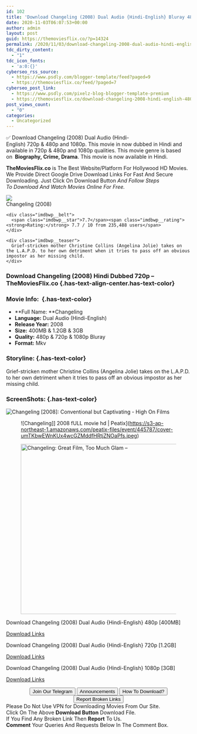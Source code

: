 ```yaml
---
id: 102
title: 'Download Changeling (2008) Dual Audio {Hindi-English} Bluray 480p [400MB] || 720p [1.2GB] || 1080p [3GB]'
date: 2020-11-03T06:07:53+00:00
author: admin
layout: post
guid: https://themoviesflix.co/?p=14324
permalink: /2020/11/03/download-changeling-2008-dual-audio-hindi-english-bluray-480p-400mb-720p-1-2gb-1080p-3gb/
tdc_dirty_content:
  - "1"
tdc_icon_fonts:
  - 'a:0:{}'
cyberseo_rss_source:
  - https://www.psdly.com/blogger-template/feed?paged=9
  - https://themoviesflix.co/feed/?paged=7
cyberseo_post_link:
  - https://www.psdly.com/pixelz-blog-blogger-template-premium
  - https://themoviesflix.co/download-changeling-2008-hindi-english-480p-720p-1080p/
post_views_count:
  - "0"
categories:
  - Uncategorized
---
```

✅ Download Changeling (2008) Dual Audio (Hindi-English)&nbsp;720p&nbsp;&&nbsp;480p&nbsp;and&nbsp;1080p. This movie in now dubbed in Hindi and available in&nbsp;720p&nbsp;&&nbsp;480p&nbsp;and&nbsp;1080p&nbsp;qualities. This movie genre is based on&nbsp;**&nbsp;Biography,&nbsp;Crime,&nbsp;Drama**. This movie is now available in Hindi.

**TheMoviesFlix.co**&nbsp;is The Best Website/Platform For Hollywood HD Movies. We Provide Direct Google Drive Download Links For Fast And Secure Downloading. Just Click On Download Button&nbsp;_And Follow Steps To&nbsp;Download And Watch Movies Online For Free._

<div class="imdbwp imdbwp--movie dark">
  <div class="imdbwp__thumb">
    <a class="imdbwp__link" target="_blank" title="Changeling" href="https://www.imdb.com/title/tt0824747/" rel="nofollow noopener noreferrer"><img class="imdbwp__img" src="https://m.media-amazon.com/images/M/MV5BOTA1Mzg3NjIxNV5BMl5BanBnXkFtZTcwNzU2NTc5MQ@@._V1_SX300.jpg" /></a>
  </div>
  
  <div class="imdbwp__content">
    <div class="imdbwp__header">
      <span class="imdbwp__title">Changeling</span> (2008)
    </div>
    
    <div class="imdbwp__belt">
      <span class="imdbwp__star">7.7</span><span class="imdbwp__rating"><strong>Rating:</strong> 7.7 / 10 from 235,488 users</span>
    </div>
    
    <div class="imdbwp__teaser">
      Grief-stricken mother Christine Collins (Angelina Jolie) takes on the L.A.P.D. to her own detriment when it tries to pass off an obvious impostor as her missing child.
    </div>
  </div>
</div>

### Download Changeling (2008) Hindi Dubbed 720p – TheMoviesFlix.co {.has-text-align-center.has-text-color}

### Movie Info:&nbsp; {.has-text-color}

  * **Full Name:&nbsp;**Changeling
  * **Language:**&nbsp;Dual Audio (Hindi-English)
  * **Release Year:**&nbsp;2008
  * **Size:**&nbsp;400MB & 1.2GB & 3GB
  * **Quality:**&nbsp;480p & 720p & 1080p Bluray
  * **Format:**&nbsp;Mkv

### Storyline: {.has-text-color}

Grief-stricken mother Christine Collins (Angelina Jolie) takes on the L.A.P.D. to her own detriment when it tries to pass off an obvious impostor as her missing child.

### ScreenShots: {.has-text-color}<figure class="wp-block-image">

![Changeling [2008]: Conventional but Captivating - High On Films](https://www.highonfilms.com/wp-content/uploads/2018/05/changeling-screenshot-1.jpg) </figure> <figure class="wp-block-image">![Changeling]] 2008 fULL movie hd | Peatix](https://s3-ap-northeast-1.amazonaws.com/peatix-files/event/445787/cover-umTKbwEWnKUx4wcGZMddfHRtjZNOaPfs.jpeg)</figure> <figure class="wp-block-image is-resized"><img loading="lazy" src="https://www.frockflicks.com/wp-content/uploads/2018/05/Changeling3_L-600x350.jpg" alt="Changeling: Great Film, Too Much Glam –" width="795" height="463" /></figure> 

<p class="has-text-align-center has-text-color has-medium-font-size">
  Download Changeling (2008) Dual Audio {Hindi-English} 480p [400MB]
</p>

<span class="mb-center maxbutton-3-center"><span class="maxbutton-3-container mb-container"><a class="maxbutton-3 maxbutton maxbutton-post-button" target="_blank" rel="nofollow noopener noreferrer" href="https://coinquint.com/a19112/"><span class="mb-text">Download Links</span></a></span></span>

<p class="has-text-align-center has-text-color has-medium-font-size">
  Download Changeling (2008) Dual Audio {Hindi-English} 720p [1.2GB]
</p>

<span class="mb-center maxbutton-3-center"><span class="maxbutton-3-container mb-container"><a class="maxbutton-3 maxbutton maxbutton-post-button" target="_blank" rel="nofollow noopener noreferrer" href="https://coinquint.com/a19114/"><span class="mb-text">Download Links</span></a></span></span>

<p class="has-text-align-center has-text-color has-medium-font-size">
  Download Changeling (2008) Dual Audio {Hindi-English} 1080p [3GB]
</p>

<span class="mb-center maxbutton-3-center"><span class="maxbutton-3-container mb-container"><a class="maxbutton-3 maxbutton maxbutton-post-button" target="_blank" rel="nofollow noopener noreferrer" href="https://coinquint.com/a19116/"><span class="mb-text">Download Links</span></a></span></span>

<center>
</center>

<center>
  <a href="https://t.me/themoviesflixcom" target="_blank" data-wpel-link="external" rel="nofollow external noopener noreferrer"><button class="button button5">Join Our Telegram</button></a> <a href="https://themoviesflix.co/download-changeling-2008-hindi-english-480p-720p-1080p/#" target="_blank" data-wpel-link="external" rel="nofollow external noopener noreferrer"><button class="button button5">Announcements</button></a> <a href="https://themoviesflix.com/how-to-download/" target="_blank" data-wpel-link="external" rel="nofollow external noopener noreferrer"><button class="button button5">How To Download?</button></a> <a href="https://themoviesflix.co/download-changeling-2008-hindi-english-480p-720p-1080p/#" target="_blank" data-wpel-link="external" rel="nofollow external noopener noreferrer"><button class="button button5">Report Broken Links</button></a>
</center>

<div class="alert alert-danger">
  Please Do Not Use VPN for Downloading Movies From Our Site.
</div>

<div class="alert alert-success">
  Click On The Above <strong>Download Button</strong> Download File.
</div>

<div class="alert alert-warning">
  If You Find Any Broken Link Then <strong>Report</strong> To Us.
</div>

<div class="alert alert-info">
  <strong>Comment</strong> Your Queries And Requests Below In The Comment Box.
</div>